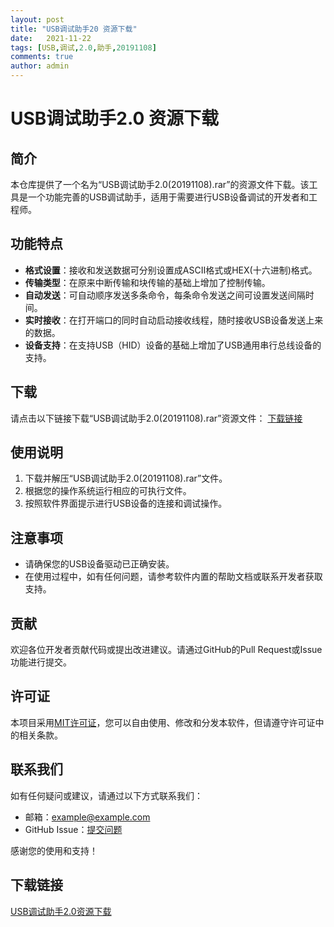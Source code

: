 ```yaml
---
layout: post
title: "USB调试助手20 资源下载"
date:   2021-11-22
tags: [USB,调试,2.0,助手,20191108]
comments: true
author: admin
---
```

# USB调试助手2.0 资源下载

## 简介
本仓库提供了一个名为“USB调试助手2.0(20191108).rar”的资源文件下载。该工具是一个功能完善的USB调试助手，适用于需要进行USB设备调试的开发者和工程师。

## 功能特点
- **格式设置**：接收和发送数据可分别设置成ASCII格式或HEX(十六进制)格式。
- **传输类型**：在原来中断传输和块传输的基础上增加了控制传输。
- **自动发送**：可自动顺序发送多条命令，每条命令发送之间可设置发送间隔时间。
- **实时接收**：在打开端口的同时自动启动接收线程，随时接收USB设备发送上来的数据。
- **设备支持**：在支持USB（HID）设备的基础上增加了USB通用串行总线设备的支持。

## 下载
请点击以下链接下载“USB调试助手2.0(20191108).rar”资源文件：
[下载链接](./USB调试助手2.0(20191108).rar)

## 使用说明
1. 下载并解压“USB调试助手2.0(20191108).rar”文件。
2. 根据您的操作系统运行相应的可执行文件。
3. 按照软件界面提示进行USB设备的连接和调试操作。

## 注意事项
- 请确保您的USB设备驱动已正确安装。
- 在使用过程中，如有任何问题，请参考软件内置的帮助文档或联系开发者获取支持。

## 贡献
欢迎各位开发者贡献代码或提出改进建议。请通过GitHub的Pull Request或Issue功能进行提交。

## 许可证
本项目采用[MIT许可证](./LICENSE)，您可以自由使用、修改和分发本软件，但请遵守许可证中的相关条款。

## 联系我们
如有任何疑问或建议，请通过以下方式联系我们：
- 邮箱：[example@example.com](mailto:example@example.com)
- GitHub Issue：[提交问题](https://github.com/your-repo/issues)

感谢您的使用和支持！

## 下载链接

[USB调试助手2.0资源下载](https://pan.quark.cn/s/129c0b6fcfa5)
